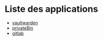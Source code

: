 # Liste des applications 

- [vaultwarden](https://doc.cclaudel.fr/apps/vaultwarden)
- [privateBin](https://doc.cclaudel.fr/apps/privatebin)
- [gitlab](https://doc.cclaudel.fr/apps/gitlab)